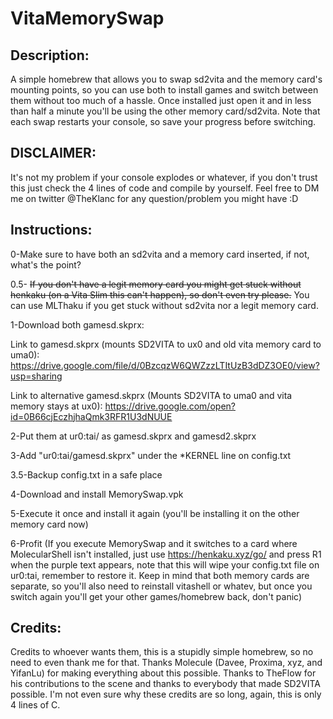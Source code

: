 # VitaMemorySwap

## Description:

A simple homebrew that allows you to swap sd2vita and the memory card's mounting points, so you can use both to install games and switch between them without too much of a hassle.
Once installed just open it and in less than half a minute you'll be using the other memory card/sd2vita. Note that each swap restarts your console, so save your progress before switching.

## DISCLAIMER:

It's not my problem if your console explodes or whatever, if you don't trust this just check the 4 lines of code and compile by yourself.
Feel free to DM me on twitter @TheKlanc for any question/problem you might have :D

## Instructions:

0-Make sure to have both an sd2vita and a memory card inserted, if not, what's the point?

0.5- ~~If you don't have a legit memory card you might get stuck without henkaku (on a Vita Slim this can't happen), so don't even try please.~~ You can use MLThaku if you get stuck without sd2vita nor a legit memory card.

1-Download both gamesd.skprx:

Link to gamesd.skprx (mounts SD2VITA to ux0 and old vita memory card to uma0):
https://drive.google.com/file/d/0BzcqzW6QWZzzLTItUzB3dDZ3OE0/view?usp=sharing

Link to alternative gamesd.skprx (Mounts SD2VITA to uma0 and vita memory stays at ux0):
https://drive.google.com/open?id=0B66cjEczhjhaQmk3RFR1U3dNUUE

2-Put them at ur0:tai/ as gamesd.skprx and gamesd2.skprx

3-Add "ur0:tai/gamesd.skprx" under the *KERNEL line on config.txt

3.5-Backup config.txt in a safe place

4-Download and install MemorySwap.vpk

5-Execute it once and install it again (you'll be installing it on the other memory card now)

6-Profit (If you execute MemorySwap and it switches to a card where MolecularShell isn't installed, just use https://henkaku.xyz/go/ and press R1 when the purple text appears, note that this will wipe your config.txt file on ur0:tai, remember to restore it. Keep in mind that both memory cards are separate, so you'll also need to reinstall vitashell or whatev, but once you switch again you'll get your other games/homebrew back, don't panic)

## Credits:

Credits to whoever wants them, this is a stupidly simple homebrew, so no need to even thank me for that. Thanks Molecule (Davee, Proxima, xyz, and YifanLu) for making everything about this possible. Thanks to TheFlow for his contributions to the scene and thanks to everybody that made SD2VITA possible. I'm not even sure why these credits are so long, again, this is only 4 lines of C.
